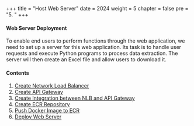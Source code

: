 +++
title = "Host Web Server"
date = 2024
weight = 5
chapter = false
pre = "5. "
+++

#### Web Server Deployment

To enable end users to perform functions through the web application, we need to set up a server for this web application. Its task is to handle user requests and execute Python programs to process data extraction. The server will then create an Excel file and allow users to download it.

#### Contents

1. [Create Network Load Balancer](5-1-create-nlb)
2. [Create API Gateway](5-2-create-api-gateway)
3. [Create Integration between NLB and API Gateway](5-3-create-private-integration)
4. [Create ECR Repository](5-4-create-ecr-repository)
5. [Push Docker Image to ECR](5-5-push-docker-image-to-ecr)
6. [Deploy Web Server](5-6-deploy-web-server)
